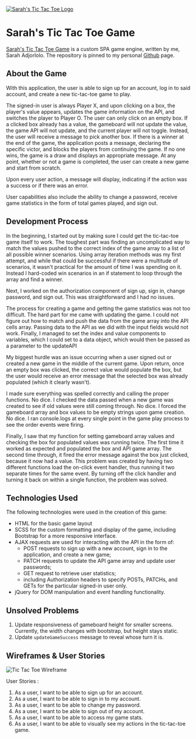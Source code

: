 [![Sarah's Tic Tac Toe Logo](https://i.imgur.com/COINrGQ.png)](https://sadjorlolo.github.io/sarah-tictactoe/)

# Sarah's Tic Tac Toe Game

[Sarah's Tic Tac Toe Game](https://sadjorlolo.github.io/sarah-tictactoe/) is a
custom SPA game engine, written by me, Sarah Adjorlolo. The repository is pinned
to my personal [Github](https://github.com/sadjorlolo/sarah-tictactoe) page.

## About the Game

With this application, the user is able to sign up for an account, log in to
said account, and create a new tic-tac-toe game to play.

The signed-in user is always Player X, and upon clicking on a box, the player's
value appears, updates the game information on the API, and switches the player
to Player O. The user can only click on an empty box. If a clicked box already
has a value, the gameboard will not update the value, the game API will not
update, and the current player will not toggle. Instead, the user will receive
a message to pick another box. If there is a winner at the end of the game, the
application posts a message, declaring the specific victor, and blocks the
players from continuing the game. If no one wins, the game is a draw and
displays an appropriate message. At any point, whether or not a game is
completed, the user can create a new game and start from scratch.

Upon every user action, a message will display, indicating if the action was a
success or if there was an error.

User capabilities also include the ability to change a password, receive game
statistics in the form of total games played, and sign out.

## Development Process

In the beginning, I started out by making sure I could get the tic-tac-toe game
itself to work. The toughest part was finding an uncomplicated way to match the
values pushed to the correct index of the game array to a list of all possible
winner scenarios. Using array iteration methods was my first attempt, and while
that could be successful if there were a multitude of scenarios, it wasn't
practical for the amount of time I was spending on it. Instead I hard-coded
win scenarios in an if statement to loop through the array and find a winner.

Next, I worked on the authorization component of sign up, sign in, change
password, and sign out. This was straightforward and I had no issues.

The process for creating a game and getting the game statistics was not too
difficult. The hard part for me came with updating the game. I could not figure
out how to match and push the data from the game array into the API cells array.
Passing data to the API as we did with the input fields would not work. Finally,
I managed to set the index and value components to variables, which I could set
to a data object, which would then be passed as a parameter to the updateAPI

My biggest hurdle was an issue occurring when a user signed out or created a new
game in the middle of the current game. Upon return, once an empty box was
clicked, the correct value would populate the box, but the user would receive
an error message that the selected box was already populated (which it clearly
wasn't).

I made sure everything was spelled correctly and calling the proper functions.
No dice. I checked the data passed when a new game was created to see if old
values were still coming through. No dice. I forced the gameboard array and box
values to be empty strings upon game creation. No dice. I ran console.logs at
every single point in the game play process to see the order events were firing.

Finally, I saw that my function for setting gameboard array values and checking
the box for populated values was running twice. The first time it worked as
expected and populated the box and API game array. The second time through, it
fired the error message against the box just clicked, because it now had a
value. This problem was created by having two different functions load the
on-click event handler, thus running it two separate times for the same event.
By turning off the click handler and turning it back on within a single
function, the problem was solved.

## Technologies Used

The following technologies were used in the creation of this game:
-  HTML for the basic game layout
-  SCSS for the custom formatting and display of the game, including Bootstrap
   for a more responsive interface.
-  AJAX requests are used for interacting with the API in the form of:
    - POST requests to sign up with a new account, sign in to the application,
      and create a new game;
    - PATCH requests to update the API game array and update user passwords;
    - GET request to retrieve user statistics;
    - including Authorization headers to specify POSTs, PATCHs, and GETs for
      the particular signed-in user only.
-  jQuery for DOM manipulation and event handling functionality.

## Unsolved Problems

1. Update responsiveness of gameboard height for smaller screens. Currently,
  the width changes with bootstrap, but height stays static.
2. Update `updateGameSuccess` message to reveal whose turn it is.

## Wireframes & User Stories

![Tic Tac Toe Wireframe](https://i.imgur.com/F8BSAez.png "Sarah's tictactoe wireframe")

User Stories :
1. As a user, I want to be able to sign up for an account.
2. As a user, I want to be able to sign in to my account.
3. As a user, I want to be able to change my password.
4. As a user, I want to be able to sign out of my account.
5. As a user, I want to be able to access my game stats.
6. As a user, I want to be able to visually see my actions in the tic-tac-toe
   game.
